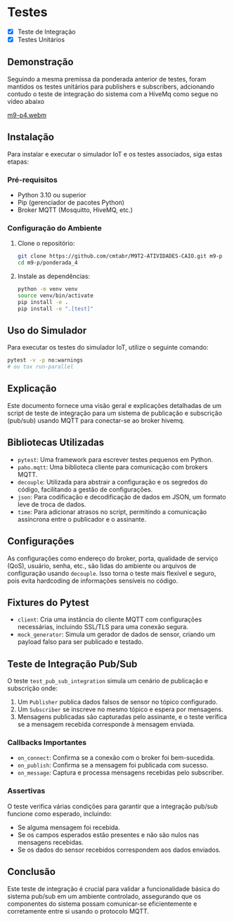 # Testes
- [x] Teste de Integração
- [x] Testes Unitários

## Demonstração
Seguindo a mesma premissa da ponderada anterior de testes, foram mantidos os testes unitários para publishers e subscribers, adcionando contudo o teste de integração do sistema com a HiveMq como segue no vídeo abaixo

[m9-p4.webm](https://github.com/cmtabr/M9T2-ATIVIDADES-CAIO/assets/99201276/9ae3f380-5388-4f6c-a333-48499b956d73)

## Instalação

Para instalar e executar o simulador IoT e os testes associados, siga estas etapas:

### Pré-requisitos

- Python 3.10 ou superior
- Pip (gerenciador de pacotes Python)
- Broker MQTT (Mosquitto, HiveMQ, etc.)

### Configuração do Ambiente

1. Clone o repositório:

    ```bash
    git clone https://github.com/cmtabr/M9T2-ATIVIDADES-CAIO.git m9-p
    cd m9-p/ponderada_4
    ```

2. Instale as dependências:

    ```bash
    python -m venv venv
    source venv/bin/activate
    pip install -e .
    pip install -e ".[test]"
    ```

## Uso do Simulador

Para executar os testes do simulador IoT, utilize o seguinte comando:

```bash
pytest -v -p no:warnings 
# ou tox run-parallel
```

## Explicação
Este documento fornece uma visão geral e explicações detalhadas de um script de teste de integração para um sistema de publicação e subscrição (pub/sub) usando MQTT para conectar-se ao broker hivemq.

## Bibliotecas Utilizadas

- `pytest`: Uma framework para escrever testes pequenos em Python.
- `paho.mqtt`: Uma biblioteca cliente para comunicação com brokers MQTT.
- `decouple`: Utilizada para abstrair a configuração e os segredos do código, facilitando a gestão de configurações.
- `json`: Para codificação e decodificação de dados em JSON, um formato leve de troca de dados.
- `time`: Para adicionar atrasos no script, permitindo a comunicação assíncrona entre o publicador e o assinante.

## Configurações

As configurações como endereço do broker, porta, qualidade de serviço (QoS), usuário, senha, etc., são lidas do ambiente ou arquivos de configuração usando `decouple`. Isso torna o teste mais flexível e seguro, pois evita hardcoding de informações sensíveis no código.

## Fixtures do Pytest

- `client`: Cria uma instância do cliente MQTT com configurações necessárias, incluindo SSL/TLS para uma conexão segura.
- `mock_generator`: Simula um gerador de dados de sensor, criando um payload falso para ser publicado e testado.

## Teste de Integração Pub/Sub

O teste `test_pub_sub_integration` simula um cenário de publicação e subscrição onde:

1. Um `Publisher` publica dados falsos de sensor no tópico configurado.
2. Um `Subscriber` se inscreve no mesmo tópico e espera por mensagens.
3. Mensagens publicadas são capturadas pelo assinante, e o teste verifica se a mensagem recebida corresponde à mensagem enviada.

### Callbacks Importantes

- `on_connect`: Confirma se a conexão com o broker foi bem-sucedida.
- `on_publish`: Confirma se a mensagem foi publicada com sucesso.
- `on_message`: Captura e processa mensagens recebidas pelo subscriber.

### Assertivas

O teste verifica várias condições para garantir que a integração pub/sub funcione como esperado, incluindo:

- Se alguma mensagem foi recebida.
- Se os campos esperados estão presentes e não são nulos nas mensagens recebidas.
- Se os dados do sensor recebidos correspondem aos dados enviados.

## Conclusão

Este teste de integração é crucial para validar a funcionalidade básica do sistema pub/sub em um ambiente controlado, assegurando que os componentes do sistema possam comunicar-se eficientemente e corretamente entre si usando o protocolo MQTT.
